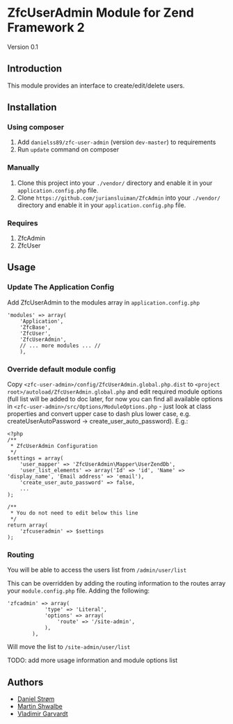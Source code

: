 # ZfcUserAdmin Module for Zend Framework 2

Version 0.1

## Introduction

This module provides an interface to create/edit/delete users.

## Installation

### Using composer

1. Add `danielss89/zfc-user-admin` (version `dev-master`) to requirements
2. Run `update` command on composer

### Manually

1. Clone this project into your `./vendor/` directory and enable it in your
   `application.config.php` file.
2. Clone `https://github.com/juriansluiman/ZfcAdmin` into your `./vendor/` directory and enable it in your
   `application.config.php` file.

### Requires

1. ZfcAdmin
2. ZfcUser

## Usage

### Update The Application Config

Add ZfcUserAdmin to the modules array in `application.config.php`

    'modules' => array(
        'Application',
        'ZfcBase',
        'ZfcUser',
        'ZfcUserAdmin',
        // ... more modules ... //
        ),

### Override default module config

Copy `<zfc-user-admin>/config/ZfcUserAdmin.global.php.dist` to `<project root>/autoload/ZfcUserAdmin.global.php` and
edit required module options (full list will be added to doc later, for now you can find all available options in
`<zfc-user-admin>/src/Options/ModuleOptions.php` - just look at class properties and convert upper case to
dash plus lower case, e.g. createUserAutoPassword -> create_user_auto_password). E.g.:

```
<?php
/**
 * ZfcUserAdmin Configuration
 */
$settings = array(
    'user_mapper' => 'ZfcUserAdmin\Mapper\UserZendDb',
    'user_list_elements' => array('Id' => 'id', 'Name' => 'display_name', 'Email address' => 'email'),
    'create_user_auto_password' => false,
    ...
);

/**
 * You do not need to edit below this line
 */
return array(
    'zfcuseradmin' => $settings
);

```

### Routing

You will be able to access the users list from `/admin/user/list`

This can be overridden by adding the routing information to the routes array your `module.config.php` file.  Adding the following:

    'zfcadmin' => array(
                'type' => 'Literal',
                'options' => array(
                    'route' => '/site-admin',
                ),
            ),

Will move the list to `/site-admin/user/list`

TODO: add more usage information and module options list

## Authors

* [Daniel Strøm](https://github.com/Danielss89)
* [Martin Shwalbe](https://github.com/Hounddog)
* [Vladimir Garvardt](https://github.com/vgarvardt)
